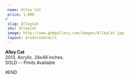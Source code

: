 ```yaml
---
 name: Alley Cat
 price: 1,000
#
 slug: AlleyCat
 sku: AlleyCat
 image: http://www.ghmgallery.com/images/AlleyCat.jpg
 layout: productdetails
---
```

<strong>Alley Cat</strong><br />
 2013. Acrylic. 24x48 inches.<br />
 SOLD -- Prints Available<br />
 
 
 
 
#END